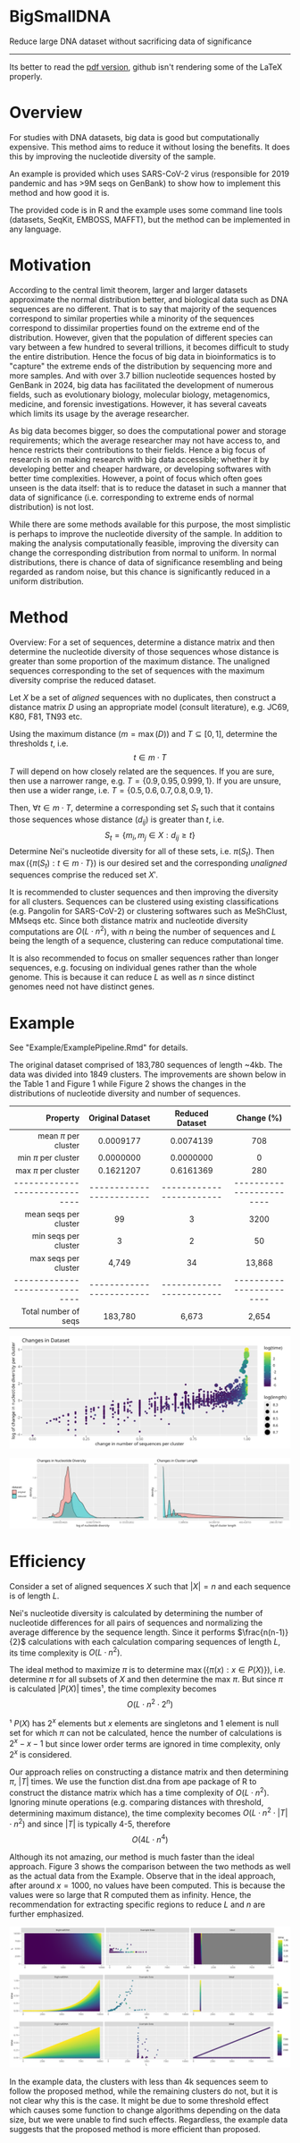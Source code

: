 # BigSmallDNA

Reduce large DNA dataset without sacrificing data of significance

---

Its better to read the [pdf version](READMe/READMe.pdf), github isn't rendering some of the LaTeX properly.


# Overview

For studies with DNA datasets, big data is good but computationally expensive. This method aims to reduce it without losing the benefits. It does this by improving the nucleotide diversity of the sample.

An example is provided which uses SARS-CoV-2 virus (responsible for 2019 pandemic and has >9M seqs on GenBank) to show how to implement this method and how good it is.


The provided code is in R and the example uses some command line tools (datasets, SeqKit, EMBOSS, MAFFT), but the method can be implemented in any language.

# Motivation

According to the central limit theorem, larger and larger datasets approximate the normal distribution better, and biological data such as DNA sequences are no different. That is to say that majority of the sequences correspond to similar properties while a minority of the sequences correspond to dissimilar properties found on the extreme end of the distribution. However, given that the population of different species can vary between a few hundred to several trillions, it becomes difficult to study the entire distribution. Hence the focus of big data in bioinformatics is to "capture" the extreme ends of the distribution by sequencing more and more samples. And with over 3.7 billion nucleotide sequences hosted by GenBank in 2024, big data has facilitated the development of numerous fields, such as evolutionary biology, molecular biology, metagenomics, medicine, and forensic investigations. However, it has several caveats which limits its usage by the average researcher.

As big data becomes bigger, so does the computational power and storage requirements; which the average researcher may not have access to, and hence restricts their contributions to their fields. Hence a big focus of research is on making research with big data accessible; whether it by developing better and cheaper hardware, or  developing softwares with better time complexities. However, a point of focus which often goes unseen is the data itself: that is to reduce the dataset in such a manner that data of significance (i.e. corresponding to extreme ends of normal distribution) is not lost.

While there are some methods available for this purpose, the most simplistic is perhaps to improve the nucleotide diversity of the sample. In addition to making the analysis computationally feasible, improving the diversity can change the corresponding distribution from normal to uniform. In normal distributions, there is chance of data of significance resembling and being regarded as random noise, but this chance is significantly reduced in a uniform distribution.

# Method

Overview: For a set of sequences, determine a distance matrix and then determine the nucleotide diversity of those sequences whose distance is greater than some proportion of the maximum distance. The unaligned sequences corresponding to the set of sequences with the maximum diversity comprise the reduced dataset.

Let $X$ be a set of *aligned* sequences with no duplicates, then construct a distance matrix $D$ using an appropriate model (consult literature), e.g. JC69, K80, F81, TN93 etc.

Using the maximum distance ($m = \max(D)$) and $T \subseteq [0,1]$, determine the thresholds $t$, i.e.
$$t \in m \cdot T$$
$T$ will depend on how closely related are the sequences.
If you are sure, then use a narrower range, e.g. $T = \{0.9, 0.95, 0.999, 1\}$.
If you are unsure, then use a wider range, i.e. $T = \{0.5, 0.6, 0.7, 0.8, 0.9, 1\}$.

Then, $\forall t \in m \cdot T$, determine a corresponding set $S_t$ such that it contains those sequences whose distance ($d_{ij}$) is greater than $t$, i.e.
$$S_t = \{ m_i,m_j \in X: d_{ij} \geq t\}$$
Determine Nei's nucleotide diversity for all of these sets, i.e. $\pi(S_t)$. Then $\max(\{\pi(S_t): t \in m \cdot T\})$ is our desired set and the corresponding *unaligned* sequences comprise the reduced set $X'$.

It is recommended to cluster sequences and then improving the diversity for all clusters. Sequences can be clustered using existing classifications (e.g. Pangolin for SARS-CoV-2) or clustering softwares such as MeShClust, MMseqs etc. Since both distance matrix and nucleotide diversity computations are $O(L \cdot n^2)$, with $n$ being the number of sequences and $L$ being the length of a sequence, clustering can reduce computational time.

It is also recommended to focus on smaller sequences rather than longer sequences, e.g. focusing on individual genes rather than the whole genome. This is because it can reduce $L$ as well as $n$ since distinct genomes need not have distinct genes.

# Example

See "Example/ExamplePipeline.Rmd" for details.

The original dataset comprised of 183,780 sequences of length ~4kb. The data was divided into 1849 clusters. The improvements are shown below in the Table 1 and Figure 1 while Figure 2 shows the changes in the distributions of nucleotide diversity and number of sequences.

|Property|Original Dataset|Reduced Dataset|Change (%)|
|--:|:-:|:-:|:-:|
|mean $\pi$ per cluster|0.0009177|0.0074139|708|
|min $\pi$ per cluster|0.0000000|0.0000000|0|
|max $\pi$ per cluster|0.1621207|0.6161369|280|
|------------------------------|------------------------|------------------------|------------------------|
|mean seqs per cluster|99|3|3200|
|min seqs per cluster|3|2|50|
|max seqs per cluster|4,749|34|13,868|
|------------------------------|------------------------|------------------------|------------------------|
|Total number of seqs|183,780|6,673|2,654|

![Overall Changes in the Dataset](READMe/Figure1.png)

![Changes in distribution of length and nucleotide diversity.](READMe/Figure2.png)

# Efficiency

Consider a set of aligned sequences $X$ such that $|X| = n$ and each sequence is of length $L$.

Nei's nucleotide diversity is calculated by determining the number of nucleotide differences for all pairs of sequences and normalizing the average difference by the sequence length. Since it performs $\frac{n(n-1)}{2}$ calculations with each calculation comparing sequences of length $L$, its time complexity is $O(L \cdot n^2)$.

The ideal method to maximize $\pi$ is to determine $\max(\{\pi(x):x \in P(X)\})$, i.e. determine $\pi$ for all subsets of $X$ and then determine the max $\pi$. But since $\pi$ is calculated $|P(X)|$ times¹, the time complexity becomes
$$O(L \cdot n^2 \cdot 2^n)$$

¹ $P(X)$ has $2^x$ elements but $x$ elements are singletons and 1 element is null set for which $\pi$ can not be calculated, hence the number of calculations is $2^x-x-1$ but since lower order terms are ignored in time complexity, only $2^x$ is considered.

Our approach relies on constructing a distance matrix and then determining $\pi$, $|T|$ times. We use the function dist.dna from ape package of R to construct the distance matrix which has a time complexity of $O(L \cdot n^2)$. Ignoring minute operations (e.g. comparing distances with threshold, determining maximum distance), the time complexity becomes $O(L \cdot n^2 \cdot |T| \cdot n^2)$ and since $|T|$ is typically 4-5, therefore
$$O(4L \cdot n^4)$$

Although its not amazing, our method is much faster than the ideal approach. Figure 3 shows the comparison between the two methods as well as the actual data from the Example. Observe that in the ideal approach, after around $x=1000$, no values have been computed. This is because the values were so large that R computed them as infinity. Hence, the recommendation for extracting specific regions to reduce $L$ and $n$ are further emphasized.

![Comparison between the ideal approach, our approach and the actual data.](READMe/Figure3.png)

In the example data, the clusters with less than 4k sequences seem to follow the proposed method, while the remaining clusters do not, but it is not clear why this is the case. It might be due to some threshold effect which causes some function to change algorithms depending on the data size, but we were unable to find such effects. Regardless, the example data suggests that the proposed method is more efficient than proposed.
